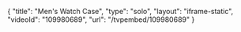 {
    "title": "Men's Watch Case",
    "type": "solo",
    "layout": "iframe-static",
    "videoId": "109980689",
    "url": "\/tvpembed\/109980689"
}